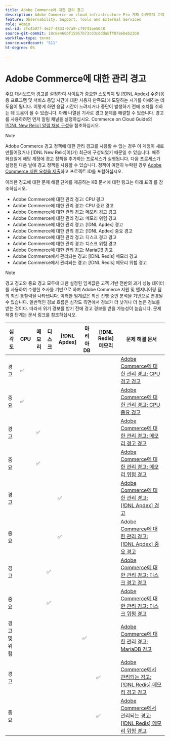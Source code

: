 ```yaml
---
title: Adobe Commerce에 대한 관리 경고
description: Adobe Commerce on cloud infrastructure Pro 계획 아키텍처 고객인 경우 관리 경고를 사용하여 사이트 상태를 이해할 수 있습니다. Adobe Commerce on cloud infrastructure Starter 계획 아키텍처 고객인 경우  [!DNL Apdex]  및 오류율 조건에 대한 경고만 받습니다.
feature: Observability, Support, Tools and External Services
role: Admin
exl-id: 3fc4b07f-4e27-4833-97a9-cf9741ae5648
source-git-commit: 18c8e466bf15957b73cd3cddda8ff078ebeb23b0
workflow-type: tm+mt
source-wordcount: '511'
ht-degree: 0%

---
```


# Adobe Commerce에 대한 관리 경고


주요 대시보드와 경고를 설정하여 사이트가 중요한 스토리지 및 [!DNL Apdex] 수준(응용 프로그램 및 서비스 응답 시간에 대한 사용자 만족도)에 도달하는 시기를 이해하는 데 도움이 됩니다. 이렇게 하면 응답 시간이 느려지거나 중단이 발생하기 전에 조치를 취하는 데 도움이 될 수 있습니다. 아래 나열된 기사로 경고 문제를 해결할 수 있습니다. 경고를 사용하려면 먼저 알림 채널을 설정하십시오. Commerce on Cloud Guide의 [[!DNL New Relic] 알림 채널 구성](https://experienceleague.adobe.com/en/docs/commerce-on-cloud/user-guide/monitor/new-relic/new-relic-service)을 참조하십시오.

>[!NOTE]
>
>Adobe Commerce 경고 정책에 대한 관리 경고를 사용할 수 없는 경우 이 계정이 새로 만들어졌거나 [!DNL New Relic]이(가) 최근에 구성되었기 때문일 수 있습니다. 매주 화요일에 해당 계정에 경고 정책을 추가하는 프로세스가 실행됩니다. 다음 프로세스가 실행된 다음 날에 경고 정책을 사용할 수 있습니다. 정책이 여전히 누락된 경우 [Adobe Commerce 지원 요청을 제출](https://experienceleague.adobe.com/en/docs/commerce-knowledge-base/kb/help-center-guide/magento-help-center-user-guide#support-case)하고 프로젝트 ID를 포함하십시오.

이러한 경고에 대한 문제 해결 단계를 제공하는 KB 문서에 대한 링크는 아래 표의 를 참조하십시오.

* Adobe Commerce에 대한 관리 경고: CPU 경고
* Adobe Commerce에 대한 관리 경고: CPU 중요 경고
* Adobe Commerce에 대한 관리 경고: 메모리 경고 경고
* Adobe Commerce에 대한 관리 경고: 메모리 위험 경고
* Adobe Commerce에 대한 관리 경고: [!DNL Apdex] 경고
* Adobe Commerce에 대한 관리 경고: [!DNL Apdex] 중요 경고
* Adobe Commerce에 대한 관리 경고: 디스크 경고 경고
* Adobe Commerce에 대한 관리 경고: 디스크 위험 경고
* Adobe Commerce에 대한 관리 경고: MariaDB 경고
* Adobe Commerce에서 관리되는 경고: [!DNL Redis] 메모리 경고
* Adobe Commerce에서 관리되는 경고: [!DNL Redis] 메모리 위험 경고

>[!NOTE]
>
>경고 경고와 중요 경고 모두에 대한 설정된 임계값은 고객 기반 전반의 과거 성능 데이터를 사용하여 수행한 조사를 기반으로 하며 Adobe Commerce 지원 및 엔지니어링 팀의 최신 통찰력을 나타냅니다. 이러한 임계값은 최신 진행 중인 분석을 기반으로 변경될 수 있습니다. 일반적인 경보 흐름은 심각도 측면에서 경보가 더 낮거나 더 높은 경보를 받는 것이다. 따라서 위기 경보를 받기 전에 경고 경보를 받을 가능성이 높습니다. 문제 해결 단계는 문서 링크를 참조하십시오.

| 심각도 | CPU | 메모리 | 디스크 | [!DNL Apdex] | 마리아DB | [!DNL Redis] 메모리 | 문제 해결 문서 |
|----------|-----|--------|------|-------|---------|--------------|-------------------------|
| 경고 | ✅ |        |      |       |         |              | [Adobe Commerce에 대한 관리 경고: CPU 경고 경고](managed-alerts-for-magento-commerce-cpu-warning-alert.md) |
| 중요 | ✅ |        |      |       |         |              | [Adobe Commerce에 대한 관리 경고: CPU 중요 경고](managed-alerts-on-magento-commerce-cpu-critical-alert.md) |
| 경고 |     | ✅ |      |       |         |              | [Adobe Commerce에 대한 관리 경고: 메모리 경고 경고](managed-alerts-for-magento-commerce-memory-warning-alert.md) |
| 중요 |     | ✅ |      |       |         |              | [Adobe Commerce에 대한 관리 경고: 메모리 위험 경고](managed-alerts-on-magento-commerce-memory-critical-alert.md) |
| 경고 |     |        |      | ✅ |         |              | [Adobe Commerce에 대한 관리 경고: [!DNL Apdex] 경고](managed-alerts-for-magento-commerce-apdex-warning-alert.md) |
| 중요 |     |        |      | ✅ |         |              | [Adobe Commerce에 대한 관리 경고: [!DNL Apdex] 중요 경고](managed-alerts-for-magento-commerce-apdex-critical-alert.md) |
| 경고 |     |        | ✅ |       |         |              | [Adobe Commerce에 대한 관리 경고: 디스크 경고 경고](managed-alerts-for-magento-commerce-disk-warning-alert.md) |
| 중요 |     |        | ✅ |       |         |              | [Adobe Commerce에 대한 관리 경고: 디스크 위험 경고](managed-alerts-for-magento-commerce-disk-critical-alert.md) |
| 경고 및 위험 |     |        |      |       | ✅ |              | [Adobe Commerce에 대한 관리 경고: MariaDB 경고](managed-alerts-on-magento-commerce-mariadb-alerts.md) |
| 경고 |     |        |      |       |         | ✅ | [Adobe Commerce에서 관리되는 경고: [!DNL Redis] 메모리 경고 경고](managed-alerts-on-magento-commerce-redis-memory-warning-alert.md) |
| 중요 |     |        |      |       |         | ✅ | [Adobe Commerce에서 관리되는 경고: [!DNL Redis] 메모리 위험 경고](managed-alerts-on-magento-commerce-redis-memory-critical-alert.md) |
